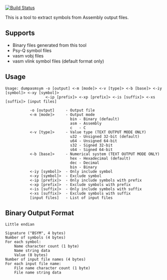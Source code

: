 
[![Build Status](https://github.com/devon-artmeier/dumpasmsym/actions/workflows/cmake-multi-platform.yml/badge.svg)](https://github.com/devon-artmeier/dumpasmsym/actions/workflows/cmake-multi-platform.yml)

This is a tool to extract symbols from Assembly output files.

## Supports

* Binary files generated from this tool
* Psy-Q symbol files
* vasm vobj files
* vasm vlink symbol files (default format only)

## Usage

    Usage: dumpasmsym -o [output] <-m [mode]> <-v [type]> <-b [base]> <-iy [symbol]> <-xy [symbol]>
                      <-ip [prefix]> <-xp [prefix]> <-is [suffix]> <-xs [suffix]> [input files]
    
               -o [output]     - Output file
               <-m [mode]>     - Output mode
                                 bin - Binary (default)
                                 asm - Assembly
                                 c   - C
               <-v [type]>     - Value type (TEXT OUTPUT MODE ONLY)
                                 u32 - Unsigned 32-bit (default)
                                 u64 - Unsigned 64-bit
                                 s32 - Signed 32-bit
                                 s64 - Signed 64-bit
               <-b [base]>     - Numerical system (TEXT OUTPUT MODE ONLY)
                                 hex - Hexadecimal (default)
                                 dec - Decimal
                                 bin - Binary
               <-iy [symbol]>  - Only include symbol
               <-xy [symbol]>  - Exclude symbol
               <-ip [prefix]>  - Only include symbols with prefix
               <-xp [prefix]>  - Exclude symbols with prefix
               <-is [suffix]>  - Only include symbols with suffix
               <-xs [suffix]>  - Exclude symbols with suffix
               [input files]   - List of input files

## Binary Output Format

    Little endian
    
    Signature ("BSYM", 4 bytes)
    Number of symbols (4 bytes)
    For each symbol:
        Name character count (1 byte)
        Name string data
        Value (8 bytes)
    Number of input file names (4 bytes)
    For each input file name:
        File name character count (1 byte)
        File name string data
